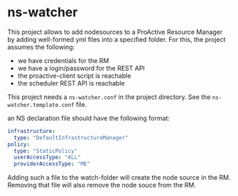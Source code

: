# ns-watcher

This project allows to add nodesources to a ProActive Resource Manager by adding well-formed yml files into a specified folder.
For this, the project assumes the following:

* we have credentials for the RM
* we have a login/password for the REST API
* the proactive-client script is reachable
* the scheduler REST API is reachable

This project needs a `ns-watcher.conf` in the project directory. See the `ns-watcher.template.conf` file.

an NS declaration file should have the following format:

```yaml
infrastructure:
  type: "DefaultInfrastructureManager"
policy:
  type: "StaticPolicy"
  userAccessType: "ALL"
  providerAccessType: "ME"
```

Adding such a file to the watch-folder will create the node source in the RM.
Removing that file will also remove the node souce from the RM.
